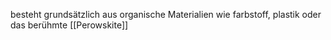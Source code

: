 besteht grundsätzlich aus organische Materialien wie farbstoff, plastik oder das berühmte [[Perowskite]]
